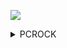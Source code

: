 ![](https://pcrock88.github.io/favicon.ico)

<details><summary>PCROCK</summary>

[连续剧](https://github.com/pcrock88/pcrock88.github.io/blob/main/zb/dat/txt/cctv.txt)

<details><summary>xml接口</summary>

    http://175.178.7.35:2020/api.php/provide/vod/at/xml/,龙腾
    http://47.113.126.237:1234/api.php/provide/vod/at/xml/,天天
    http://aliys.cn:90/api.php/provide/vod/at/xml/,阿里
    http://anltv.cn/api.php/provide/vod/at/xml/,忆梦
    https://api.tiankongapi.com/api.php/provide/vod/at/xml/,天空
    http://api.xinlangapi.com/xinlangapi.php/provide/vod/at/xml/,新浪
    http://app.7en7.com/api.php/provide/vod/at/xml/,瞬间
    http://cj.bajiecaiji.com/inc/bjm3u8.php/provide/vod/at/xml/,//八戒
    http://cj.bajiecaiji.com/inc/seacmsapi.php/provide/vod/at/xml/,八戒
    http://vipmv.cc/api.php/provide/vod/at/xml/,天堂
    http://www.feifei67.com/api.php/provide/vod/at/xml/,飞飞
    http://www.hanjuzy.com/inc/api.php/provide/vod/at/xml/,韩剧
    http://www.tvyb02.com/api.php/provide/vod/at/xml/,TVB
    http://www.zzrhgg.com/api.php/provide/vod/at/xml/,飘花
    http://zy.xiaomaomi.cc/api.php/provide/vod/at/xml/,小猫
    https://api.1080zyku.com/inc/ldg_api_all.php/provide/vod/at/xml/,ZYku
    https://api.apibdzy.com/api.php/provide/vod/at/xml/,百度
    https://api.guangsuapi.com/api.php/provide/vod/at/xml/,光速
    https://api.ukuapi.com/api.php/provide/vod/at/xml/,U酷
    https://api.wujinapi.net/api.php/provide/vod/at/xml/,无尽
    https://api.xinlangapi.com/xinlangapi.php/provide/vod/at/xml/,新浪
    https://caiji.kczyapi.com/api.php/provide/vod/at/xml/,快车
    https://cj.lziapi.com/api.php/provide/vod/at/xml/,量子
    https://cj.vodimg.top/api.php/provide/vod/at/xml/,影图
    https://ckzy.me/api.php/provide/vod/at/xml/,CKzy
    https://collect.wolongzyw.com/api.php/provide/vod/at/xml/,卧龙
    https://jyzyapi.com/provide/vod/at/xml/at/xml/,金鹰
    https://m3u8.apiyhzy.com/api.php/provide/vod/at/xml/,樱花
    https://p2100.net/api.php/provide/vod/at/xml/,飘零
    https://sdzyapi.com/api.php/provide/vod/at/xml/,闪电
    https://www.77hanju.com/api.php/provide/vod/at/xml/,77韩
    https://www.911ysw.top/tianyi.php/provide/vod/at/xml/,天翼
    https://www.feisuzyapi.com/api.php/provide/vod/at/xml/,飞速
    https://www.hongniuzy2.com/api.php/provide/vod/at/xml/,红牛
    https://www.inmi.app/api.php/provide/vod/at/xml/,映迷
    https://www.rrvipw.com/api.php/provide/vod/at/xml/,人人
    https://zy.hikan.xyz/api.php/provide/vod/at/xml/,看看
    //-----------------------------------------api失效中:
    http://124.220.183.81:83/api.php/provide/vod/at/xml/,干饭
    http://anltv.cn/api.php/provide/vod/at/xml/,忆梦
    http://api.nguonphim.tv/api.php/provide/vod/at/xml/,南国
    http://api.travelbooking.cc/xml/,唯一
    http://tv2.hykjtv.cn/api.php/provide/vod/at/xml/,海玉
    http://umao.ml/api.php/provide/vod/at/xml/,U猫
    http://www.kuaibocaiji.com/api.php/provide/vod/at/xml/,星辰
    http://www.kuaibozy.com/api.php/provide/vod/at/xml/,快播
    http://www.zycaiji.net:7788/api.php/provide/vod/at/xml/,星辰
    http://xydm.baicai.buzz/api.php/provide/vod/at/xml/,小鸟
    https://api.foxzyapi.com/api.php/provide/vod/at/xml/,FOX
    https://api.kuapi.cc/api.php/provide/vod/at/xml/,酷点
    https://api.tomcaiji.com/api.php/provide/vod/at/xml/,TOM
    https://api.yikanapi.com/api.php/provide/vod/at/xml/,易看
    https://api.ylzy1.com/api.php/provide/vod/at/xml/,影乐
    https://api.yparse.com/api/xml/m3u8/,云zy
    https://api.yulecj.com/api.php/provide/vod/at/xml/,鱼乐
    https://caiji.68zyapi.com/api.php/provide/vod/at/xml/,68zy
    https://lehootv.com/api.php/provide/vod/at/xml/,乐活
    https://taopianapi.com/home/cjapi/as/mc/vod/xml/,淘片
    https://www.30dian.cn/api.php/provide/vod/at/xml/,创艺
    https://www.39kan.com/api.php/provide/vod/at/xml/,39ys
    https://www.ff9.top/api.php/provide/vod/at/xml/,FF9
    https://www.kuaibozy.com/api.php/provide/vod/at/xml/,快播
    https://www.zhanlangbu.com/api.php/provide/vod/at/xml/,爱酷
    https://www.zycaiji.net:7788/api.php/provide/vod/at/xml/,M3U8
    //-------------------18++++
    http://51smt4.xyz/api.php/provide/vod/at/xml/,+蜜桃
    http://99zy.pw/api.php/provide/vod/at/xml/,+99zy
    http://99zywcj.com/inc/sapi.php?ac=videolist,+99cj
    http://bttcj.com/inc/sapi.php,+bt资源
    http://caiji26.com/home/cjapi/p0g8/mc10/vod/xml/,+鲍鱼AV
    http://cjmygzy.com/inc/sapi.php?ac=videolist,+狼少年
    http://f2dcj6.com/sapi/?ac=videolist,+富二代
    http://fhapi9.com/api.php/provide/vod/at/xml/at/xml/,+番号(xj)
    http://lbapiby.com/api.php/provide/vod/at/xml/,+AIvin(xj)
    http://m.7777688.com/inc/api.php,+76ss+
    http://m.7777688.com/inc/apijson.php,+AVZY6888
    http://mygzycj.com/api.php?ac=list,+JAV名优
    http://sdszyapi.com/home/cjapi/asbb/mc10/vod/xml,+se屌丝
    http://secj8.com/inc/sapi.php?ac=videolist,+SS资源
    http://wmcj8.com/inc/sapi.php?ac=videolist,+环亚
    http://www.010aizy.com/API/macs.php,+爱zy
    http://www.987caiji.com/api/max.php,+天噜啦
    http://www.aikanzyz9.com/inc/apijson_vod.php,+爱看
    http://www.caiji21.com/home/cjapi/klkl/mc10/vod/xml,+啪啪
    http://www.caiji24.com/home/cjapi/p0d2/mc10/vod/xml,+屌丝
    http://www.caiji25.com/home/cjapi/p0as/mc10/vod/xml,+咪咪
    http://www.feifei67.com/api.php/provide/vod/at/xml/,+CK资源
    http://www.ggmmzy.com:9999/inc/xml,+哥妹
    http://www.shabizy.com:777/inc/sea,+SB资源
    http://zmcj88.com/api?ac=list,+泡芙
    https://111kkkkk.com/api.php/provide/vod/at/xml/,+金莲
    https://156.249.29.8/inc/api.php/provide/vod/at/xml,+蛋蛋
    https://52zyapi.com/home/cjapi/asda/mc10/vod/xml,+52AV
    https://91md.me/api.php/provide/vod/at/xml,+91麻豆
    https://api.apilyzy.com/api.php/provide/vod/at/xml/,+老鸭
    https://api.kdapi.info/api.php/provide/vod/at/xml/,+酷豆2
    https://api.kudian70.com/api.php/provide/vod/at/xml/,+酷伦理
    https://api.maozyapi.com/inc/api.php,+色猫+
    https://api.maozyapi.com/inc/api.php/provide/vod/at/xml/,+se猫
    https://api.putaozy.net/inc/apijson_vod.php,+葡萄
    https://api.sexnguon.com/api.php/provide/vod/at/xml/,+se南国
    https://api.xiuseapi.com/api.php/provide/vod/at/xml/,+秀se
    https://api.yikanapi.com/api.php/provide/vod/at/xml/,+易看+
    https://api.yinwoapi.com/api.php/provide/vod/at/xml/,+yin窝
    https://api.ykapi.net/api.php/provide/vod/at/xml/,+影库
    https://apihjzy.com/api.php/provide/vod/at/xml/,+花椒
    https://apittzy.com/api.php/provide/vod/at/xml/,+探探+
    https://caiji.523zyw.com/inc/seacmsapi.php,+523zy
    https://caiji.caomeiapi.com/inc/api.php/provide/vod/at/xml,+草莓
    https://caiji.huakuiapi.com/inc/api.php/provide/vod/at/xml/,+花魁
    https://caiji.naichaapi.com/inc/api.php/provide/vod/at/xml/,+奶茶
    https://caiji.putaozy.net/inc/api.php/provide/vod/at/xml/,+葡萄
    https://cj.apiabzy.com/api.php/provide/vod/at/xml/,+爱播
    https://dadiapi.com/api.php/provide/vod/at/xml/,+大地
    https://jgczyapi.com/home/cjapi/kld2/mc10/vod/xml/,+精工厂
    https://jializyzapi.com/api.php/provide/vod/at/xml/,+佳丽
    https://kkzy.me/api.php/provide/vod/at/xml/,+KKzy+
    https://kkzy.me/api.php/provide/vod/at/xml/,+KK资源
    https://kudouzy.com/api.php/provide/vod/at/xml/,+酷豆(xj)
    https://lbapi9.com/api.php/provide/vod/at/xml/,+乐播+
    https://mgzyz1.com/api.php/provide/vod/at/xml/,+芒果
    https://sewozyapi.com/api.php/provide/vod/at/xml/,+色窝
    https://shayuapi.com/api.php/provide/vod/at/xml/,+鲨鱼
    https://siwazyw.cc/api.php/provide/vod/at/xml/,+丝袜
    https://siwazyw.cc/api.php/provide/vod/at/xml/,+丝袜+
    https://www.afasu.com/api/xml.php,+小湿妹
    https://www.caiji01.com/home/cjapi/cfd2/mc10/vod/xml/,+亚洲在线(xj)
    https://www.caiji02.com/home/cjapi/cfas/mc10/vod/xml/,+草榴(xj)
    https://www.caiji03.com/home/cjapi/cfg8/mc10/vod/xml/,+一本道(xj)
    https://www.caiji04.com/home/cjapi/cfc7/mc10/vod/xml/,+麻豆(xj)
    https://www.caiji05.com/home/cjapi/cfda/mc10/vod/xml/,+青青草(xj)
    https://www.caiji05.com/home/cjapi/cfda/mc10/vod/xml/,+青青草(xj)(xj)
    https://www.caiji06.com/home/cjapi/cfbb/mc10/vod/xml/,+久久热(xj)
    https://www.caiji07.com/home/cjapi/cfcf/mc10/vod/xml/,+AV在线(xj)
    https://www.caiji08.com/home/cjapi/cfkl/mc10/vod/xml/,+大香蕉(xj)
    https://www.caiji09.com/home/cjapi/cfp0/mc10/vod/xml/,+快播盒子(xj)
    https://www.caiji10.com/home/cjapi/cfs6/mc10/vod/xml/,+黄瓜TV(xj)
    https://www.caiji22.com/home/cjapi/klp0/mc10/vod/xml/,+AV集中(xj)
    https://www.caiji23.com/home/cjapi/kls6/mc10/vod/xml/,+夜夜lu(xj)
    https://www.dmmapi.com/home/cjapi/asd2c7/mc10/vod/xml/,+大MM(xj)
    https://www.gdlsp.com/api/xml.php,+香奈儿
    https://www.kxgav.com/api/xml.php,+白嫖
    https://www.langyouzy.com/api.php/provide/vod/at/xml/,+狼友
    https://www.lsjapi.com/home/cjapi/asd2g8/mc10/vod/xml/,+老司机(xj)
    https://www.msnii.com/api/xml.php,+美少女
    https://www.pgxdy.com/api/xml.php,+AV资源
    https://www.xrbsp.com/api/xml.php,+饮水机
    https://xjjzyapi.com/home/cjapi/askl/mc10/vod/xml/,+小姐姐
    https://xx55zyapi.com/home/cjapi/ascf/mc10/vod/xml/,+点娱
</details>

<details><summary>tvbox</summary>

    {
    "api": "",
    "name": "",
    "key": "",
    "type": 1,
    "searchable": 1,
    "quickSearch": 1,
    "filterable": 1,
    "categories": [
        "动漫",
        "国产剧",
        "日韩剧",
        "港台剧",
        "欧美剧",
        "泰剧",
        "动作片",
        "喜剧片",
        "爱情片",
        "科幻片",
        "恐怖片",
        "剧情片",
        "战争片",
        "纪录片",
        "综艺"
    ]
    },
</details>

<details><summary>m3u</summary>

    #EXTM3U //必需，表示一个扩展的m3u文件
    #EXT-X-VERSION:3 //hls的协议版本号，暗示媒体流的兼容性
    #EXT-X-MEDIA-SEQUENCE:xx //首个分段的sequence number
    #EXT-X-ALLOW-CACHE:NO //是否缓存
    #EXT-X-TARGETDURATION:5 //每个视频分段最大的时长（单位秒）
    #EXT-X-DISCONTINUITY //表示换编码
    #EXTINF: //每个切片的时长
</details>

<details><summary>SMSBoom Options</summary>
    
    -t, --thread INTEGER       线程数(默认64)
    -p, --phone TEXT           手机号,可传入多个再使用-p传递  [required]
    -f, --frequency INTEGER    执行次数(默认1次)
    -i, --interval INTEGER     间隔时间(默认60s)
    -e, --enable_proxy BOOLEAN 开启代理(默认关闭)
    --help                     Show this message and exit.
</details>

<details><summary>接口</summary>
    
    {
    "key":"key_〔资源名称〕",
    "name":"资源名称",
    "type":0,
    "api":"csp_〔jar内文件名称〕",
    "searchable":1,
    "quickSearch":1,
    "filterable":0,
    "jar":"〔jar文件地址〕",
    "ext":"〔txt json文件地址〕",
    "playUrl": "〔播放解析地址〕",
    "categories":["〔自定义资源列表〕","〔自定义资源列表〕"]
    },
</details>



<details><summary>资源</summary>
    
    [直播聚合](https://github.com/wbt5/real-url)
    https://github.com/pashangshangpo/AI-Create-Video
    https://github.com/hooke007/mpv.net_CM
    happy,https://717616144.r.worldssl.net/717616144/tv/ttv12/playlist.m3u8
    松1, https://717616144.r.worldssl.net/717616144/tv/ttv11/playlist.m3u8
    https://github.com/XingangPan/DragGAN
    https://github.com/bluebabes/tuliu
    https://github.com/yhf7952/mmPic
    https://github.com/yzygithub/showImg
    https://github.com/bzsome/idcard_generator
    https://github.com/airob0t/idcardgenerator

https://github.com/Qquanwei/windows-open-source-apps
浏览器插件：
[猫抓](https://github.com/xifangczy/cat-catch)、
[沉浸式翻译](https://github.com/immersive-translate/immersive-translate)、
[SetupVPN](https://setupvpn.com/download/)、
[Online NoteBook](https://chenapp.com/chrome/notebook/index?u=pcrock)

音乐：
[listen1](https://github.com/listen1/)、
[MusicFree](https://github.com/maotoumao/MusicFree)、
[洛雪音乐](https://github.com/lyswhut/lx-music-desktop)、

[免费代理1](https://proxyscrape.com/free-proxy-list)、
[免费代理2](https://openproxy.space/list)

[LKY_Office](https://github.com/OdysseusYuan/LKY_OfficeTools)、
[Notepad3](https://github.com/rizonesoft/Notepad3)、
[notepad2-mod](https://github.com/XhmikosR/notepad2-mod)、
[games](https://github.com/leereilly/games)、
[Laufe](https://github.com/poerin/Laufe)、
[Feep](https://github.com/poerin/Feep)、
[aria2gui](https://github.com/NickYang29/aria2gui)、
[sumatrapdf](https://github.com/sumatrapdfreader/sumatrapdf)、
[windows-apps](https://github.com/stackia/best-windows-apps)、
[QuickLook](https://github.com/QL-Win/QuickLook)、
[Awesome-Windows](https://github.com/Awesome-Windows)、
[SMSBoom](https://github.com/OpenEthan/SMSBoom)、
[webui](https://github.com/AUTOMATIC1111/stable-diffusion-webui)、
[adarkroom](https://github.com/doublespeakgames/adarkroom)、
[drpy新仓](https://github.com/kingfren/dr_py)、
[python](https://github.com/xingyujie/binpython)、
[本地接口](http://localhost:5705/index)、
[直播聚和平台](https://github.com/guyijie1211)、
[抖音](https://www.douyin.com/home)、
[嘸蝦米輸入工具](https://github.com/yurenli0217/Boshiahk2)、
[html杂七杂八](https://gitee.com/konrad98/Html-Example)、
[RunAny](https://gitee.com/hui-Zz/RunAny?_from=gitee_search)、
[静读天下](http://www.moondownload.com/chinese.html)、
[易语言](https://github.com/1143910315)

IPTV|
----|
[IPTV搜索](http://tonkiang.us/ "搜索直播源")、[AdultIPTV](https://github.com/andibasuki/SITechnologyLtd.Porn.AdultIPTV.net)、[Free XXX](http://adultiptv.net/)、[SPX372928](https://github.com/SPX372928)、[iptv-restream](https://github.com/iptv-restream)、[liangdl](https://github.com/liangdl)、[iptv-pro](https://github.com/iptv-pro)、[IPTV:g9x2](https://yxssp.lanzoui.com/b06fic5bi)、[youshandefeiyang](https://github.com/youshandefeiyang)、[biancangming](https://github.com/biancangming)、[SPX372928](https://github.com/SPX372928)、[zbefine](https://github.com/zbefine)、[kimcrowing](https://github.com/kimcrowing)、[qwerttvv](https://github.com/qwerttvv)、[wuwentao](https://github.com/wuwentao)、[wudunxu](https://github.com/wudunxu)、[nthack](https://github.com/nthack)、[lylehust](https://github.com/lylehust)、[kozalak-robot](https://github.com/kozalak-robot)、[IPTV](https://github.com/shawze/IPTV)、[iptv](https://github.com/FanchangWang/iptv)、[Tzwcard](https://github.com/Tzwcard)、[islercn](https://github.com/islercn)、[etag2000](https://github.com/etag2000)、[c1pher-cn](https://github.com/c1pher-cn)、[qcgzxw](https://github.com/qcgzxw)、[lizhiyong2000](https://github.com/lizhiyong2000)、[yunianvh](https://github.com/yunianvh)、[sec-an](https://github.com/sec-an)、[fuinbr](https://github.com/fuinbr)、[vbskycn](https://github.com/vbskycn)、[SoPudge](https://github.com/SoPudge)、[Cyril0563(蓝鲸TV)](https://github.com/Cyril0563)、[imDazui](https://github.com/imDazui)、[Free-TV](https://github.com/Free-TV)、



工具|
----|
[GitHub Proxy](https://ghproxy.com)、[dev-sidecar](https://github.com/docmirror/dev-sidecar)、[N_m3u8DL-CLI](https://github.com/nilaoda/N_m3u8DL-CLI)、[N_m3u8DL-RE](https://github.com/nilaoda/N_m3u8DL-RE)、[mpv-winbuild](https://github.com/zhongfly/mpv-winbuild/releases)、[ZyPlayer新版](https://github.com/Hiram-Wong/ZyPlayer)、[ZyPlayer旧版](https://github.com/Hunlongyu)、[FFmpeg](https://github.com/BtbN/FFmpeg-Builds)、[emoji-1](https://www.emojiall.com/zh-hans/categories/D)、[emoji-2](https://funletu.com/emoji/)、[ZY-Player-APP](https://github.com/cuiocean/ZY-Player-APP)、[Cloudreve](https://github.com/cloudreve/Cloudreve)、[M3U8Manger](https://github.com/huangdali/M3U8Manger)、[M3U8-Downloader](https://github.com/HeiSir2014/M3U8-Downloader)、[AHK:MyScript](https://github.com/wyagd001/MyScript)、[FL](http://www.huo.kim)、、|

[FongMi TV](https://github.com/FongMi/TV)、[takagen99](https://github.com/takagen99/Box/releases/download/v1.0.0-alpha/app-release.apk)、[TVBoxOSC pyramid-1011](https://github.com/UndCover/PyramidStore/blob/main/pyramid-1011.apk)、[TVBoxOSC 官方原版](https://liucn.lanzouf.com/idz8n0r4nbgh)

接口地址（[开源TVBox:999](https://wws.lanzouq.com/b03j4ulyh)）|类型
----|----
[TVBoxOSC](https://github.com/UndCover/PyramidStore)、[takagen99/Box](https://github.com/takagen99/Box)、[FongMi tvbox](https://github.com/FongMi/TV)、[TVBoxOSC](https://github.com/CatVodTVOfficial/TVBoxOSC)、[AlphaTV](https://github.com/pvqogw/AlphaTV)、[TVBox](https://gitee.com/cherry0532/tvbox)、[一影视](https://github.com/tv-player/TvBox)、[2hacc/TVBox](https://github.com/2hacc/TVBox)、[一木源](https://github.com/xianyuyimu/TVBOX-)、[TVBox-zyjk](https://github.com/Dong-learn9/TVBox-zyjk)、[多仓接口](https://github.com/yutian88881/tvbox)、[hl128k/tvbox](https://github.com/hl128k/tvbox)、[Tvbox](https://agit.ai/Yoursmile7/TVBox)、[jyoketsu-TV](https://github.com/jyoketsu/tv)、[dr_py](https://gitcode.net/qq_32394351/dr_py)、[道长dr_py](https://github.com/troray/dr_py)、[空壳](https://github.com/liu673cn/box)、[资源猫](https://www.zizhuge.cn/1734.html)、[接口展示](https://leevi0321.gitee.io/api/)、[TVBox安卓](https://github.com/pvqogw/TVBoxOSC)、[liu673cn/tvbox](https://github.com/liu673cn/box)、[franksun1211/TVBOX](https://github.com/franksun1211/TVBOX)、[cyao2q/files](https://github.com/cyao2q/files)、[M-LTV/tvbox](https://github.com/M-LTV/tvbox)、[hd9211/Tvbox1](https://github.com/hd9211/Tvbox1)、[clanTV](https://github.com/clanTV/clanTV)、[looktv](https://github.com/once678/looktv)、[mifia/tvbox](https://github.com/mifia/tvbox)、[TVBoxDIY](https://github.com/lm317379829/TVBoxDIY)、[gao](https://github.com/gaotianliuyun/gao)、[box配置编辑器](https://kvymin.github.io/CatVodTVJsonEditor/)、[iptv-m3u-maker](https://github.com/EvilCult/iptv-m3u-maker)、[m3u8](https://github.com/reysc/M3U8)、[m3u](https://github.com/yuanxin69/m3u)、[接口仓](https://github.com/jyoketsu/tv)|仓库
[肥猫](http://肥猫.love)、[饭太硬](http://饭太硬.ga/x/o.json)、[云星](https://maoyingshi.cc/tvbox/云星日记/1.m3u8)、[老刘备](https://raw.liucn.cc/box/m.json)、[多多](https://yydsys.top/duo/v.json)、[南风](https://agit.ai/Yoursmile7/TVBox/raw/branch/master/XC.json)、[俊佬](http://home.jundie.top:81/top98.json)、[唐三](https://hutool.ml/tang)、[霜辉月明](https://raw.iqiq.io/lm317379829/PyramidStore/pyramid/py.json)、[甜蜜](https://raw.iqiq.io/kebedd69/TVbox-interface/main/甜蜜.json)、[dxawi/github️](https://dxawi.github.io/0/0.json)、[潇洒js源](https://download.kstore.space/download/2863/01.txt)、[D大](https://download.kstore.space/download/2883/m3u8/dsj/guochan/mp1/1.m3u8)、[未知主人](https://agit.ai/n/b/raw/branch/a/b/c.json)、[小苹果](https://agit.ai/nbwzlyd/xiaopingguo/raw/branch/master/xiaopingguo/xiaopingguo.json)、[01](http://9xi4o.tk/0725.json)、[02](http://byyds.top/w.txt)、[03](http://home.jundie.top:81/top98.json)、[04](http://pandown.pro/tvbox/tvbox.json)、、[08](https://dxawi.github.io/0/0.json)、[09](https://freed.yuanhsing.cf/TVBox/meowcf.json)、[10](https://raw.iqiq.io/liu673cn/box/main/m.json)、[11](https://try.gitea.io/xcxc8/mytv/raw/branch/main/TV.json)、[12](https://ghproxy.com/https://raw.githubusercontent.com/Cyril0563/lanjing_live/main/TVbox_Free/biu.txt)、[13](https://ghproxy.com/https://raw.githubusercontent.com/Cyril0563/lanjing_live/main/TVbox_Free/tv.txt)|接口
[01](http://shuyuan.miaogongzi.net/shuyuan/1667621493.txt)、[02](http://shuyuan.miaogongzi.net/shuyuan/1666225624.txt)、[03](https://ghproxy.com/https://raw.githubusercontent.com/tv-player/tvbox-line/main/tv/q73m.json)、[04](https://ghproxy.com/https://raw.githubusercontent.com/chinawiz/tvbox/main/adult-1.json)、[05](https://ghproxy.com/https://raw.githubusercontent.com/chinawiz/tvbox/main/adult-2.json)、[06](https://ghproxy.com/https://raw.githubusercontent.com/cnnbgo/tvbox/main/x.json)|开车

</details>
</details>
